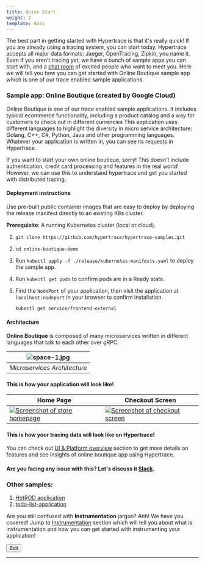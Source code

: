 ```yaml
---
title: Quick Start
weight: 2
template: docs
---
```


The best part in getting started with Hypertrace is that it's really quick! If you are already using a tracing system, you can start today. Hypertrace accepts all major data formats: Jaeger, OpenTracing, Zipkin, you name it. Even if you aren’t tracing yet, we have a bunch of sample apps you can start with, and a [chat room](https://hypertrace.slack.com) of excited people who want to meet you. Here we will tell you how you can get started with Online Boutique sample app which is one of our trace enabled sample applications.

### Sample app: Online Boutique (created by Google Cloud)

Online Boutique is one of our trace enabled sample applications. It includes typical ecommerce functionality, including a product catalog and a way for customers to check out in different currencies This application uses different languages to highlight the diversity in micro service architecture: Golang, C++, C#, Python, Java and other programming languages. Whatever your application is written in, you can see its requests in Hypertrace.

If you want to start your own online boutique, sorry! This doesn’t include authentication, credit card processing and features in the real world! However, we can use this to understand hypertrace and get you started with distributed tracing. 

#### Deployment instructions

Use pre-built public container images that are easy to deploy by deploying the release manifest directly to an existing K8s cluster.

**Prerequisite**: A running Kubernetes cluster (local or cloud).

1. `git clone https://github.com/hypertrace/hypertrace-samples.git`
2. `cd online-boutique-demo`
2. Run `kubectl apply -f ./release/kubernetes-manifests.yaml` to deploy the sample app.
3. Run `kubectl get pods` to confirm pods are in a Ready state.
4. Find the `NodePort` of your application, then visit the application at `localhost:nodeport` in your
   browser to confirm installation. 

   ```sh
   kubectl get service/frontend-external
   ```

#### Architecture

**Online Boutique** is composed of many microservices written in different languages that talk to each other over gRPC.

| ![space-1.jpg](https://s3.amazonaws.com/fininity.tech/DT/architecture-diagram.png) | 
|:--:| 
| *Microservices Architecture* |


#### This is how your application will look like!

| Home Page                                                                                                         | Checkout Screen                                                                                                    |
| ----------------------------------------------------------------------------------------------------------------- | ------------------------------------------------------------------------------------------------------------------ |
| [![Screenshot of store homepage](https://s3.amazonaws.com/fininity.tech/online-boutique-frontend-1-min.png)]() | [![Screenshot of checkout screen](https://s3.amazonaws.com/fininity.tech/DT/online-boutique-frontend-2.png)]() |


#### This is how your tracing data will look like on Hypertrace! 

You can check out [UI & Platform overview](https://docs.hypertrace.org/platform-ui/) section to get more details on features and see insights of online boutique app using Hypertrace. 


#### Are you facing any issue with this? Let's discuss it [Slack](https://hypertrace.slack.com/).

### Other samples:
1. [HotROD application](https://github.com/hypertrace/hypertrace-samples/tree/master/hotrod)
2. [todo-list-application](https://github.com/hypertrace/hypertrace-samples/tree/master/todo-list-application)

Are you still confused with **Instrumentation** jargon? Ahh! We have you covered! Jump to [Instrumentation](https://hypertrace-docs.netlify.app/docs/getting-started/instrumentation/) section which will tell you about what is instrumentation and how you can get started with instrumenting your application! 

<a href="https://github.com/hypertrace/hypertrace-docs-website/tree/master/src/pages/getting-started/quick-start.md">
<button type="button">Edit</button></a>

***
